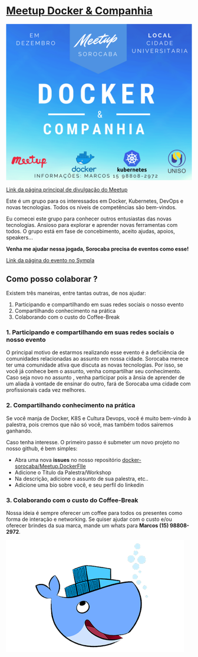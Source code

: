 # [Meetup Docker & Companhia](https://docker-sorocaba.github.io/Meetup.DockerFIle/)

![Imagem com informações principais do meetup Docker & Companhia. Data: em dezembro. Local: Cidade Universitária. Meetup Sorocaba. Docker & Companhia. Informações pelo telefone com Marcos (15) 98808-2972](img/main_publi.png "Imagem com informações principais do meetup Docker & Companhia.")

[Link da página principal de divulgação do Meetup](https://docker-sorocaba.github.io/Meetup.DockerFIle/)

Este é um grupo para os interessados ​​em Docker, Kubernetes, DevOps e novas tecnologias. Todos os níveis de competências são bem-vindos.

Eu comecei este grupo para conhecer outros entusiastas das novas tecnologias.  Ansioso para explorar e aprender novas ferramentas com todos.  O grupo está em fase de concebimento, aceito ajudas, apoios, speakers...  

**Venha me ajudar nessa jogada, Sorocaba precisa de eventos como esse!**

[Link da página do evento no Sympla](https://www.sympla.com.br/1-meetup-docker--cia-sorocaba__355478)

## Como posso colaborar ?

Existem três maneiras, entre tantas outras, de nos ajudar:

1. Participando e compartilhando em suas redes sociais o nosso evento
2. Compartilhando conhecimento na prática
3. Colaborando com o custo do Coffee-Break

### 1. Participando e compartilhando em suas redes sociais o nosso evento

O principal motivo de estarmos realizando esse evento é a deficiência de comunidades relacionadas ao assunto em nossa cidade. Sorocaba merece ter uma comunidade ativa que discuta as novas tecnologias.
Por isso, se você já conhece bem o assunto, venha compartilhar seu conhecimento. Caso seja novo no assunto , venha participar pois a ânsia de aprender de um aliada à vontade de ensinar do outro, fará de Sorocaba uma cidade com profissionais cada vez melhores.

### 2. Compartilhando conhecimento na prática

Se você  manja de Docker, K8S e Cultura Devops, você é muito bem-vindo à palestra, pois cremos que não só você, mas também todos sairemos ganhando.

Caso tenha interesse. O primeiro passo é submeter um novo projeto no nosso github, é bem simples:

- Abra uma nova **issues** no nosso repositório [docker-sorocaba/Meetup.DockerFIle](https://github.com/docker-sorocaba/Meetup.DockerFIle)
- Adicione o Título da Palestra/Workshop
- Na descrição, adicione o assunto de sua palestra, etc..
- Adicione uma bio sobre você, e seu perfil do linkedin

### 3. Colaborando com o custo do Coffee-Break

Nossa ideia é sempre oferecer um coffee para todos os presentes como forma de interação e networking. Se quiser ajudar com o custo e/ou oferecer brindes da sua marca, mande um whats para **Marcos (15) 98808-2972**.

![Ilustração de uma baleia azul feliz com containers em cima](img/container_whale.png)